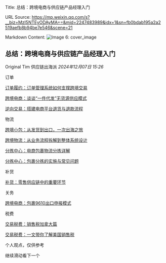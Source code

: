 Title: 总结：跨境电商与供应链产品经理入门

URL Source: https://mp.weixin.qq.com/s?__biz=MzI5NTEyODAyMA==&mid=2247483989&idx=1&sn=fb0bdab195a2a2519aefb8b94be7e546&scene=21

Markdown Content:
![Image 6: cover_image](https://mmbiz.qpic.cn/mmbiz_jpg/4iaao39vat7560b2QiawzIagthfEY2QCgHm1MiaNv83QwIXAYBkWhb2U70LEVmEZV56ESa618eMff5WPF9DRiaHDrw/0?wx_fmt=jpeg)

总结：跨境电商与供应链产品经理入门
-----------------

Original Tim 供应链出海派 _2024年12月07日 15:26_

订单

[订单履约：订单管理系统如何支撑跨境交易](https://mp.weixin.qq.com/s?__biz=MzI5NTEyODAyMA==&mid=2247483814&idx=1&sn=b110ada99e4cbba5672fb3a3e9cb1781&scene=21#wechat_redirect)

[跨境电商：谈谈“一件代发”无货源供应模式](https://mp.weixin.qq.com/s?__biz=MzI5NTEyODAyMA==&mid=2247483988&idx=1&sn=f82ecb698b88333dc3eb13940b1a72d1&scene=21#wechat_redirect)

[逆向交易：搭建电商平台退货与退款流程](https://mp.weixin.qq.com/s?__biz=MzI5NTEyODAyMA==&mid=2247483899&idx=1&sn=c080b9f5acde5e968aff28fc7e6f7982&scene=21#wechat_redirect)

物流

[跨境小包：从发货到出口，一次出海之旅](https://mp.weixin.qq.com/s?__biz=MzI5NTEyODAyMA==&mid=2247483696&idx=1&sn=04c13dce11f32ca6bf32e217a05f10ad&scene=21#wechat_redirect)

[跨境物流：从业务流程拆解到整体系统设计](https://mp.weixin.qq.com/s?__biz=MzI5NTEyODAyMA==&mid=2247483941&idx=1&sn=4fb3ca1c8e1786ae455676ac8d8f34a6&scene=21#wechat_redirect)

[分拣中心：电商包裹物流分拣详解](https://mp.weixin.qq.com/s?__biz=MzI5NTEyODAyMA==&mid=2247483741&idx=1&sn=897dbc237b245a3b49e11255ad1d3c84&scene=21#wechat_redirect)

[分拣中心：包裹分拣的实施与常见问题](https://mp.weixin.qq.com/s?__biz=MzI5NTEyODAyMA==&mid=2247483767&idx=1&sn=b5b3c819abe45fe364c6e016b4a0019c&scene=21#wechat_redirect)

补货

[补货：零售供应链中的重要环节](https://mp.weixin.qq.com/s?__biz=MzI5NTEyODAyMA==&mid=2247483825&idx=1&sn=0d5069ef89d0ca59efe90c61601877de&scene=21#wechat_redirect)

关务

[跨境电商：包裹9610出口申报模式](https://mp.weixin.qq.com/s?__biz=MzI5NTEyODAyMA==&mid=2247483718&idx=1&sn=1eed99b2580366b2f900fcb98272226a&scene=21#wechat_redirect)

税费

[交易税费：销售税加拿大篇](https://mp.weixin.qq.com/s?__biz=MzI5NTEyODAyMA==&mid=2247483868&idx=1&sn=26fc70634cb0f32e14b9039ddebc8dd5&scene=21#wechat_redirect)

[交易税费：一文带你了解美国销售税](https://mp.weixin.qq.com/s?__biz=MzI5NTEyODAyMA==&mid=2247483864&idx=1&sn=358fb3889393d563aa7f2499502be848&scene=21#wechat_redirect)

个人观点，仅供参考

继续滑动看下一个
